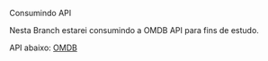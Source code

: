 Consumindo API 

Nesta Branch estarei consumindo a OMDB API para fins de estudo.

API abaixo:
[OMDB](https://www.omdbapi.com/)
